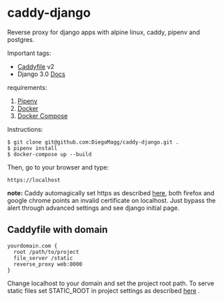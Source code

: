 # caddy-django

Reverse proxy for django apps with alpine linux, caddy, pipenv and postgres.

Important tags:

 - [Caddyfile](https://caddyserver.com/docs/caddyfile) v2
 - Django 3.0 [Docs](https://docs.djangoproject.com/en/3.0/)

requirements:

 1. [Pipenv](https://pipenv.pypa.io/en/latest/)
 2. [Docker](https://docs.docker.com/get-docker/)
 3. [Docker Compose](https://docs.docker.com/compose/install/)


Instructions:

    $ git clone git@github.com:DiegoMagg/caddy-django.git .
    $ pipenv install
    $ docker-compose up --build

Then, go to your browser and type:

    https://localhost

**note:** Caddy automagically set https as described [here](https://caddyserver.com/docs/automatic-https), both firefox and google chrome points an invalid certificate on localhost. Just bypass the alert through advanced settings and see django initial page.

## Caddyfile with domain

    yourdomain.com {
      root /path/to/project
      file_server /static
      reverse_proxy web:8000
    }

Change localhost to your domain and set the project root path.
To serve static files set STATIC_ROOT in project settings as described [here](https://docs.djangoproject.com/en/3.0/howto/static-files/#deployment) .
